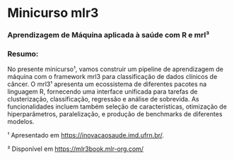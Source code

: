 # Minicurso mlr3

### Aprendizagem de Máquina aplicada à saúde com R e mrl³

### Resumo:  

No presente minicurso¹, vamos construir um pipeline de aprendizagem de máquina com o framework mrl3 para classificação de dados clínicos de câncer. O mrl3¹ apresenta um ecossistema de diferentes pacotes na linguagem R, fornecendo uma interface unificada para tarefas de clusterização, classificação, regressão e análise de sobrevida.  As funcionalidades incluem também seleção de características, otimização de hiperparâmetros, paralelização, e produção de benchmarks de diferentes modelos.   

¹ Apresentado em https://inovacaosaude.imd.ufrn.br/.

² Disponível em https://mlr3book.mlr-org.com/
